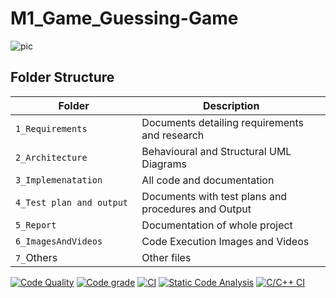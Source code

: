 # M1_Game_Guessing-Game
![pic](https://user-images.githubusercontent.com/75090416/143085217-de9921f8-409c-4d3b-bd0c-dfca332f9940.png)
## Folder Structure
Folder                   | Description
-------------------------| -----------------------------------------
`1_Requirements`         | Documents detailing requirements and research
`2_Architecture     `         | Behavioural and Structural UML Diagrams
`3_Implemenatation `     | All code and documentation
`4_Test plan and output     `       | Documents with test plans and procedures and Output
`5_Report`               | Documentation of whole project
`6_ImagesAndVideos`      | Code Execution Images and Videos
`7_`Others      | Other files

[![Code Quality](https://www.code-inspector.com/project/29893/score/svg)](https://www.code-inspector.com)
[![Code grade](https://www.code-inspector.com/project/29893/status/svg)](https://www.code-inspector.com)
[![CI](https://github.com/Aravind-Nadigadda/M1_Game_Guessing-Game/actions/workflows/main.yml/badge.svg)](https://github.com/Aravind-Nadigadda/M1_Game_Guessing-Game/actions/workflows/main.yml)
[![Static Code Analysis](https://github.com/Aravind-Nadigadda/M1_Game_Guessing-Game/actions/workflows/static.yml/badge.svg)](https://github.com/Aravind-Nadigadda/M1_Game_Guessing-Game/actions/workflows/static.yml)
[![C/C++ CI](https://github.com/Bamini-Varalaxmi/stepin-Guessing-Game/actions/workflows/c-cpp.yml/badge.svg)](https://github.com/Aravind-Nadigadda/M1_Game_Guessing-Game/actions)
 
